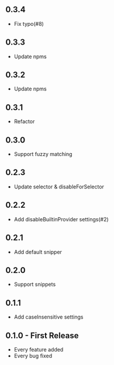 ## 0.3.4
* Fix typo(#8)

## 0.3.3
* Update npms

## 0.3.2
* Update npms

## 0.3.1
* Refactor

## 0.3.0
* Support fuzzy matching

## 0.2.3
* Update selector & disableForSelector

## 0.2.2
* Add disableBuiltinProvider settings(#2)

## 0.2.1
* Add default snipper

## 0.2.0
* Support snippets

## 0.1.1
* Add caseInsensitive settings

## 0.1.0 - First Release
* Every feature added
* Every bug fixed
